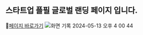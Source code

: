 ## 스타트업 플필 글로벌 랜딩 페이지 입니다.
[페이지 바로가기](https://global.plfil.com/)
![화면 기록 2024-05-13 오후 4 00 44](https://github.com/sen2y/plfil_intl_inbound/assets/83276834/122e5a1f-a02a-49ab-ba9a-2fa3ae7bc5dd)

